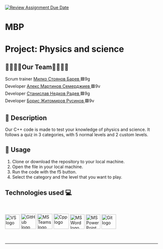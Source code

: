 [![Review Assignment Due Date](https://classroom.github.com/assets/deadline-readme-button-24ddc0f5d75046c5622901739e7c5dd533143b0c8e959d652212380cedb1ea36.svg)](https://classroom.github.com/a/7i_7W-n2)
# MBP
# Project: Physics and science

<h2 align = "left"> 👨‍👨‍👦‍👦Our Team👨‍👨‍👦‍👦</h2>
Scrum trainer <a href =https://github.com/MSBarev22 >Милко Стоянов Барев </a> 🟦9g <br>
Developer <a href =https://github.com/AMSemerdzhiev22 >Алекс Мартинов Семерджиев </a> 🟩9v <br>
Developer <a href = https://github.com/SNRadev22>Станислав Недков Радев </a> 🟦9g <br>
Developer <a href = https://github.com/BZRusinov22> Борис Житомиров Русинов </a> 🟩9v <br>

## 📎 Description
  
Our C++ code is made to test your knowledge of physics and science. It follows a quiz in 3 categories, with 5 normal levels and 2 custom levels.

## 🔶 Usage

1. Clone or download the repository to your local machine.
2. Open the file in your local machine.
3. Run the code with the f5 button.
4. Select the category and the level that you want to play.

<h2 align = "left"> Technologies used 💻</h2>
<br>
<p>
 <img src="https://upload.wikimedia.org/wikipedia/commons/thumb/2/2c/Visual_Studio_Icon_2022.svg/1200px-Visual_Studio_Icon_2022.svg.png" alt="VS  logo" width=48px/>
    <img src="https://cdn-icons-png.flaticon.com/512/2111/2111612.png" alt="GitHub logo" width = "50px"/>
    <img src="https://img.icons8.com/color/344/microsoft-teams.png" alt = "MS Teams logo" width="50px" />
    <img src="https://upload.wikimedia.org/wikipedia/commons/thumb/1/18/ISO_C%2B%2B_Logo.svg/107px-ISO_C%2B%2B_Logo.svg.png" alt = "Cpp logo" with="50px" height="50px"/>
    <img src="https://img.icons8.com/color/344/ms-word.png" alt="MS Word logo" width=48px />
    <img src="https://img.icons8.com/color/344/ms-powerpoint.png" alt="MS PowerPoint logo" width=48px />
    <img src="https://upload.wikimedia.org/wikipedia/commons/thumb/3/3f/Git_icon.svg/1200px-Git_icon.svg.png" alt="Git logo" width=48px />
 </p>
<br>
<hr>
